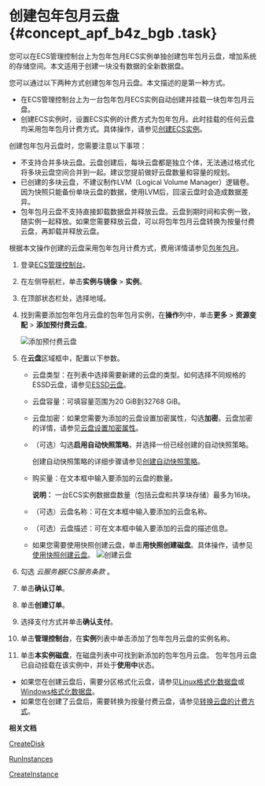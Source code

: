 # 创建包年包月云盘 {#concept_apf_b4z_bgb .task}

您可以在ECS管理控制台上为包年包月ECS实例单独创建包年包月云盘，增加系统的存储空间。本文适用于创建一块没有数据的全新数据盘。

您可以通过以下两种方式创建包年包月云盘。本文描述的是第一种方式。

-   在ECS管理控制台上为一台包年包月ECS实例自动创建并挂载一块包年包月云盘。
-   创建ECS实例时，设置ECS实例的计费方式为包年包月。此时挂载的任何云盘均采用包年包月计费方式。具体操作，请参见[创建ECS实例](../cn.zh-CN/实例/创建实例/使用向导创建实例.md#)。

创建包年包月云盘时，您需要注意以下事项：

-   不支持合并多块云盘。云盘创建后，每块云盘都是独立个体，无法通过格式化将多块云盘空间合并到一起。建议您提前做好云盘数量和容量的规划。
-   已创建的多块云盘，不建议制作LVM（Logical Volume Manager）逻辑卷。因为快照只能备份单块云盘的数据，使用LVM后，回滚云盘时会造成数据差异。
-   包年包月云盘不支持直接卸载数据盘并释放云盘。云盘到期时间和实例一致，随实例一起释放。如果您需要释放云盘，可以将包年包月云盘转换为按量付费云盘，再卸载并释放云盘。

根据本文操作创建的云盘采用包年包月计费方式，费用详情请参见[包年包月](../cn.zh-CN/产品定价/包年包月.md#)。

1.  登录[ECS管理控制台](https://ecs.console.aliyun.com)。
2.  在左侧导航栏，单击**实例与镜像** \> **实例**。
3.  在顶部状态栏处，选择地域。
4.  找到需要添加包年包月云盘的包年包月实例，在**操作**列中，单击**更多** \> **资源变配** \> **添加预付费云盘**。 

    ![添加预付费云盘](http://static-aliyun-doc.oss-cn-hangzhou.aliyuncs.com/assets/img/79763/156644109339720_zh-CN.png)

5.  在**云盘**区域框中，配置以下参数。 

    -   云盘类型：在列表中选择需要新建的云盘的类型。如何选择不同规格的ESSD云盘，请参见[ESSD云盘](cn.zh-CN/块存储/云盘/ESSD云盘.md#)。
    -   云盘容量：可填容量范围为20 GiB到32768 GiB。
    -   云盘加密：如果您需要为添加的云盘设置加密属性，勾选**加密**。云盘加密的详情，请参见[云盘设置加密属性](../cn.zh-CN/块存储/云盘/ECS云盘加密.md#)。
    -   （可选）勾选**启用自动快照策略**，并选择一份已经创建的自动快照策略。

        创建自动快照策略的详细步骤请参见[创建自动快照策略](../cn.zh-CN/快照/使用自动快照策略/创建自动快照策略.md#)。

    -   购买量：在文本框中输入要添加的云盘的数量。

        **说明：** 一台ECS实例数据盘数量（包括云盘和共享块存储）最多为16块。

    -   （可选）云盘名称：可在文本框中输入要添加的云盘名称。
    -   （可选）云盘描述：可在文本框中输入要添加的云盘的描述信息。
    -   如果您需要使用快照创建云盘，单击**用快照创建磁盘**。具体操作，请参见[使用快照创建云盘](cn.zh-CN/块存储/云盘/创建云盘/使用快照创建云盘.md#)。
    ![创建云盘](http://static-aliyun-doc.oss-cn-hangzhou.aliyuncs.com/assets/img/79763/156644109334128_zh-CN.png)

6.  勾选 *云服务器ECS服务条款* 。
7.  单击**确认订单**。
8.  单击**创建订单**。
9.  选择支付方式并单击**确认支付**。
10. 单击**管理控制台**，在**实例**列表中单击添加了包年包月云盘的实例名称。
11. 单击**本实例磁盘**，在磁盘列表中可找到新添加的包年包月云盘。 包年包月云盘已自动挂载在该实例中，并处于**使用中**状态。

-   如果您在创建云盘后，需要分区格式化云盘，请参见[Linux格式化数据盘](../cn.zh-CN/个人版快速入门/格式化数据盘/Linux格式化数据盘.md#)或[Windows格式化数据盘](../cn.zh-CN/个人版快速入门/格式化数据盘/Windows格式化数据盘.md#)。
-   如果您在创建了云盘后，需要转换为按量付费云盘，请参见[转换云盘的计费方式](cn.zh-CN/块存储/云盘/转换云盘的计费方式.md#)。

**相关文档**  


[CreateDisk](../cn.zh-CN/API参考/块存储/CreateDisk.md#)

[RunInstances](../cn.zh-CN/API参考/实例/RunInstances.md#)

[CreateInstance](../cn.zh-CN/API参考/实例/CreateInstance.md#)


